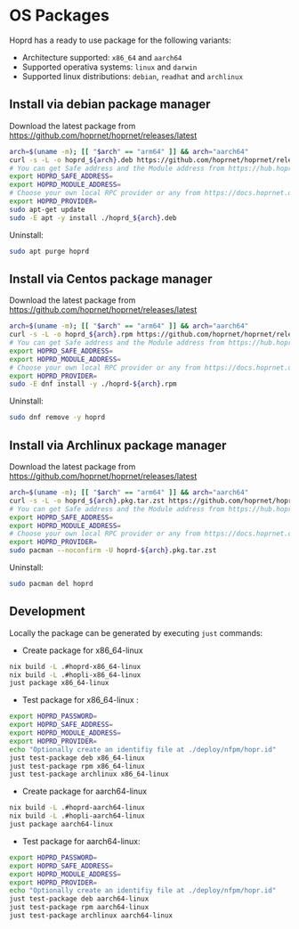 # OS Packages

Hoprd has a ready to use package for the following variants:

- Architecture supported: `x86_64` and `aarch64`
- Supported operativa systems: `linux` and `darwin`
- Supported linux distributions: `debian`, `readhat` and `archlinux`

## Install via debian package manager

Download the latest package from https://github.com/hoprnet/hoprnet/releases/latest

```bash
arch=$(uname -m); [[ "$arch" == "arm64" ]] && arch="aarch64"
curl -s -L -o hoprd_${arch}.deb https://github.com/hoprnet/hoprnet/releases/download/latest/hoprd_${arch}.deb
# You can get Safe address and the Module address from https://hub.hoprnet.org
export HOPRD_SAFE_ADDRESS=
export HOPRD_MODULE_ADDRESS=
# Choose your own local RPC provider or any from https://docs.hoprnet.org/node/custom-rpc-provider
export HOPRD_PROVIDER=
sudo apt-get update
sudo -E apt -y install ./hoprd_${arch}.deb
```

Uninstall:

```bash
sudo apt purge hoprd
```

## Install via Centos package manager

Download the latest package from https://github.com/hoprnet/hoprnet/releases/latest

```bash
arch=$(uname -m); [[ "$arch" == "arm64" ]] && arch="aarch64"
curl -s -L -o hoprd_${arch}.rpm https://github.com/hoprnet/hoprnet/releases/download/latest/hoprd_${arch}.rpm
# You can get Safe address and the Module address from https://hub.hoprnet.org
export HOPRD_SAFE_ADDRESS=
export HOPRD_MODULE_ADDRESS=
# Choose your own local RPC provider or any from https://docs.hoprnet.org/node/custom-rpc-provider
export HOPRD_PROVIDER=
sudo -E dnf install -y ./hoprd-${arch}.rpm
```

Uninstall:

```bash
sudo dnf remove -y hoprd
```

## Install via Archlinux package manager

Download the latest package from https://github.com/hoprnet/hoprnet/releases/latest

```bash
arch=$(uname -m); [[ "$arch" == "arm64" ]] && arch="aarch64"
curl -s -L -o hoprd_${arch}.pkg.tar.zst https://github.com/hoprnet/hoprnet/releases/download/latest/hoprd_${arch}.pkg.tar.zst
# You can get Safe address and the Module address from https://hub.hoprnet.org
export HOPRD_SAFE_ADDRESS=
export HOPRD_MODULE_ADDRESS=
# Choose your own local RPC provider or any from https://docs.hoprnet.org/node/custom-rpc-provider
export HOPRD_PROVIDER=
sudo pacman --noconfirm -U hoprd-${arch}.pkg.tar.zst
```

Uninstall:

```bash
sudo pacman del hoprd
```

## Development

Locally the package can be generated by executing `just` commands:

- Create package for x86_64-linux

```bash
nix build -L .#hoprd-x86_64-linux
nix build -L .#hopli-x86_64-linux
just package x86_64-linux
```

- Test package for x86_64-linux :

```bash
export HOPRD_PASSWORD=
export HOPRD_SAFE_ADDRESS=
export HOPRD_MODULE_ADDRESS=
export HOPRD_PROVIDER=
echo "Optionally create an identifiy file at ./deploy/nfpm/hopr.id"
just test-package deb x86_64-linux
just test-package rpm x86_64-linux
just test-package archlinux x86_64-linux
```

- Create package for aarch64-linux

```bash
nix build -L .#hoprd-aarch64-linux
nix build -L .#hopli-aarch64-linux
just package aarch64-linux
```

- Test package for aarch64-linux:

```bash
export HOPRD_PASSWORD=
export HOPRD_SAFE_ADDRESS=
export HOPRD_MODULE_ADDRESS=
export HOPRD_PROVIDER=
echo "Optionally create an identifiy file at ./deploy/nfpm/hopr.id"
just test-package deb aarch64-linux
just test-package rpm aarch64-linux
just test-package archlinux aarch64-linux

```
